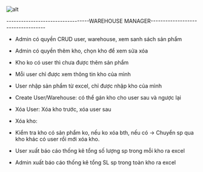 


![alt]([http://~](https://drive.google.com/file/d/1dTJapOrIJoQ7NGmuS_CCcPAZGwANUIGe/view?usp=sharing))



----------------------------------WAREHOUSE MANAGER-----------------------------------

- Admin có quyền CRUD user, warehouse, xem sanh sách sản phẩm

- Admin có quyền thêm kho, chọn kho để xem sửa xóa

- Kho ko có user thì chưa được thêm sản phẩm

- Mỗi user chỉ được xem thông tin kho của mình

- User nhập sản phẩm từ excel, chỉ được nhập kho của mình

- Create User/Warehouse: có thể gán kho cho user sau và ngược lại

- Xóa User: Xóa kho trước, xóa user sau

- Xóa kho:

+ Kiểm tra kho có sản phẩm ko, nếu ko xóa bth, nếu có -> Chuyển sp qua kho khác có user rồi mới xóa kho.

- User xuất báo cáo thống kê tổng số lượng sp trong mỗi kho ra excel

- Admin xuất báo cáo thống kê tổng SL sp trong toàn kho ra excel
